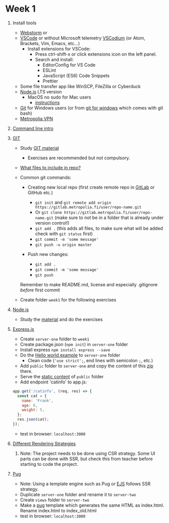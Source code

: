 # Week 1
1. Install tools
    * [Webstorm](https://www.jetbrains.com/student/) or
    * [VSCode](https://code.visualstudio.com/) or without Microsoft telemetry [VSCodium](https://vscodium.com/) (or Atom, Brackets, Vim, Emacs, etc...)
       * Install extensions for VSCode:
          * Press ctrl-shift-x or click extensions icon on the left panel.
          * Search and install:
             * EditorConfig for VS Code
             * ESLint
             * JavaScript (ES6) Code Snippets
             * Prettier
    * Some file transfer app like WinSCP, FileZilla or Cyberduck
    * [Node.js](https://nodejs.org/en/) LTS version
       * MacOS no sudo for Mac users
         - [instructions](https://johnpapa.net/node-and-npm-without-sudo/)
    * [Git](https://git-scm.com/downloads) for Windows users (or from [git for windows](https://gitforwindows.org/) which comes with git bash)
    * [Metropolia VPN](https://wiki.metropolia.fi/pages/viewpage.action?pageId=149652071)

2. [Command line intro](https://guide.freecodecamp.org/linux/the-command-prompt/)
3. [GIT](https://git-scm.com/about)
   * Study [GIT material](https://github.com/mattpe/git-intro/blob/master/git-basics.md)
     * Exercises are recommended but not compulsory.
   * [What files to include in repo?](git.md)
   * Common git commands:
      * Creating new local repo (first create remote repo in [GitLab](https://gitlab.metropolia.fi/) or GitHub etc.)
          * `git init` and `git remote add origin https://gitlab.metropolia.fi/user/repo-name.git`
          * Or `git clone https://gitlab.metropolia.fi/user/repo-name.git` (make sure to not be in a folder that is already under version control!)
          * `git add .` (this adds all files, to make sure what will be added check with `git status` first)
          * `git commit -m 'some message'`
          * `git push -u origin master`

      * Push new changes:
         * `git add .`
         * `git commit -m 'some message'`
         * `git push`

      Remember to make README.md, license and especially .gitignore _before_ first commit
   * Create folder `week1` for the following exercises

4. [Node.js](https://nodejs.org/en/)
   * Study the [material](node.md) and do the exercises

5. [Express.js](https://expressjs.com/)
   * Create `server-one` folder to `week1`
   * Create package.json (`npm init`) in `server-one` folder
   * Install express `npm install express --save`
   * Do the [Hello world example](https://expressjs.com/en/starter/hello-world.html) to `server-one` folder
     * Clean code (`'use strict';`, end lines with semicolon `;`, etc.)
   * Add `public` folder to `server-one` and copy the content of this [zip](public.zip) there.
   * Serve the [static content](https://expressjs.com/en/starter/static-files.html) of `public` folder
   * Add endpoint 'catinfo' to app.js:
   ```javascript
   app.get('/catinfo', (req, res) => {
     const cat = {
       name: 'Frank',
       age: 6,
       weight: 5,
     };
     res.json(cat);
   });
   ```
   * test in browser: `localhost:3000`

6. [Different Rendering Strategies](https://blog.alexandrudanpop.dev/posts/fe-jargon-you-should-know-ssg-ssr-csr-vdom-22b0/)
   1. Note: The project needs to be done using CSR strategy. Some UI parts can be done with SSR, but check this from teacher before starting to code the project.
7. [Pug](https://expressjs.com/en/guide/using-template-engines.html)
   * Note: Using a template engine such as Pug or [EJS](https://ejs.co/) follows SSR strategy.
   * Duplicate `server-one` folder and rename it to `server-two`
   * Create `views` folder to `server-two`
   * Make a [pug](https://pugjs.org/api/getting-started.html) template which generates the same HTML as index.html. Rename index.html to index_old.html
   * test in browser: `localhost:3000`
